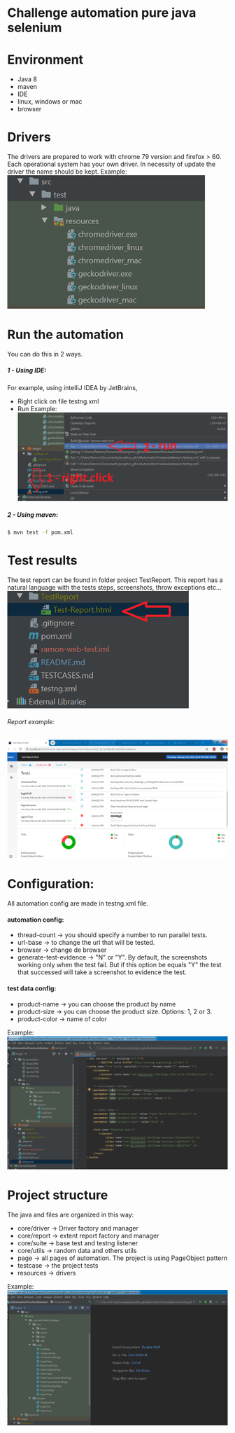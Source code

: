 # Challenge automation pure java selenium

# Environment
  - Java 8
  - maven
  - IDE
  - linux, windows or mac
  - browser

# Drivers

The drivers are prepared to work with chrome 79 version and firefox > 60. Each operational system has your own driver. In necessity of update the driver the name should be kept. Example:
![alt text](https://raw.githubusercontent.com/ramondepieri/uiAutomationPureJavaSelenium/master/documentation/drivers.PNG)

# Run the automation

You can do this in 2 ways.

##### 1 - Using IDE:

For example, using intelliJ IDEA by JetBrains, 
* Right click on file testng.xml
* Run
Example:
![alt text](https://raw.githubusercontent.com/ramondepieri/uiAutomationPureJavaSelenium/master/documentation/run_ide.png)

##### 2 - Using maven:
```sh
$ mvn test -f pom.xml
```

# Test results

The test report can be found in folder project TestReport. This report has a natural language with the tests steps, screenshots, throw exceptions etc...
![alt text](https://raw.githubusercontent.com/ramondepieri/uiAutomationPureJavaSelenium/master/documentation/report1.png)

###### Report example:
![alt text](https://raw.githubusercontent.com/ramondepieri/uiAutomationPureJavaSelenium/master/documentation/report2.PNG)

# Configuration:

All automation config are made in testng.xml file.

#### automation config:
 * thread-count -> you should specify a number to run parallel tests.
 * url-base -> to change the url that will be tested.
 * browser -> change de browser
 * generate-test-evidence -> "N" or "Y". By default, the screenshots working only when the test fail. But if this option be equals "Y" the test that successed will take a screenshot to evidence the test.

#### test data config:
 * product-name -> you can choose the product by name
 * product-size -> you can choose the product size. Options: 1, 2 or 3.
 * product-color -> name of color

Example:
![alt text](https://raw.githubusercontent.com/ramondepieri/uiAutomationPureJavaSelenium/master/documentation/testng_config.PNG)

# Project structure

The java and files are organized in this way:
 * core/driver -> Driver factory and manager
 * core/report -> extent report factory and manager
 * core/suite -> base test and testng listener
 * core/utils -> random data and others utils
 * page -> all pages of automation. The project is using PageObject pattern
 * testcase -> the project tests
 * resources -> drivers

Example:
![alt text](https://raw.githubusercontent.com/ramondepieri/uiAutomationPureJavaSelenium/master/documentation/project_structure.PNG)
